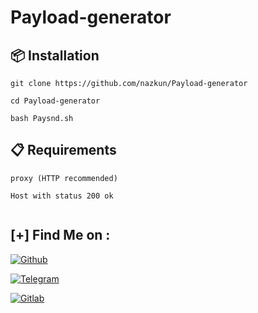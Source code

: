 # Payload-generator







## :package: Installation 

`git clone https://github.com/nazkun/Payload-generator`

`cd Payload-generator`

`bash Paysnd.sh`

## :clipboard: Requirements
```console 
proxy (HTTP recommended) 
```
```console 
Host with status 200 ok
```


```console
```
## [+] Find Me on :

[![Github](https://img.shields.io/badge/Github-nazkun-red?style=for-the-badge&logo=github)](https://github.com/nazkun)

[![Telegram](https://img.shields.io/badge/Chat%20on-Telegram-blue.svg)](https://t.me/joinchat/49ntr6Vsw_AzOTBk) 

[![Gitlab](https://img.shields.io/badge/GitLab-330F63?style=for-the-badge&logo=gitlab&logoColor=white)](gitlab.com/nazkun) 
